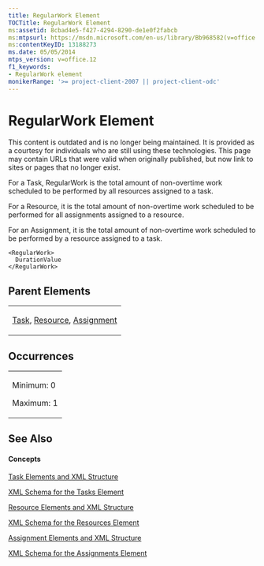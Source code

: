 ```yaml
---
title: RegularWork Element
TOCTitle: RegularWork Element
ms:assetid: 8cbad4e5-f427-4294-8290-de1e0f2fabcb
ms:mtpsurl: https://msdn.microsoft.com/en-us/library/Bb968582(v=office.12)
ms:contentKeyID: 13188273
ms.date: 05/05/2014
mtps_version: v=office.12
f1_keywords:
- RegularWork element
monikerRange: '>= project-client-2007 || project-client-odc'
---
```


# RegularWork Element

This content is outdated and is no longer being maintained. It is provided as a courtesy for individuals who are still using these technologies. This page may contain URLs that were valid when originally published, but now link to sites or pages that no longer exist.

For a Task, RegularWork is the total amount of non-overtime work scheduled to be performed by all resources assigned to a task.

For a Resource, it is the total amount of non-overtime work scheduled to be performed for all assignments assigned to a resource.

For an Assignment, it is the total amount of non-overtime work scheduled to be performed by a resource assigned to a task.

    <RegularWork>
      DurationValue
    </RegularWork>

## Parent Elements

<table>
<colgroup>
<col style="width: 100%" />
</colgroup>
<tbody>
<tr class="odd">
<td><p><a href="bb968487(v=office.12).md">Task</a>, <a href="bb968715(v=office.12).md">Resource</a>, <a href="bb968611(v=office.12).md">Assignment</a></p></td>
</tr>
</tbody>
</table>

## Occurrences

<table>
<colgroup>
<col style="width: 100%" />
</colgroup>
<tbody>
<tr class="odd">
<td><p>Minimum: 0</p>
<p>Maximum: 1</p></td>
</tr>
</tbody>
</table>

## See Also

#### Concepts

[Task Elements and XML Structure](bb968475\(v=office.12\).md)

[XML Schema for the Tasks Element](bb968415\(v=office.12\).md)

[Resource Elements and XML Structure](bb968445\(v=office.12\).md)

[XML Schema for the Resources Element](bb968511\(v=office.12\).md)

[Assignment Elements and XML Structure](bb968738\(v=office.12\).md)

[XML Schema for the Assignments Element](bb968414\(v=office.12\).md)

